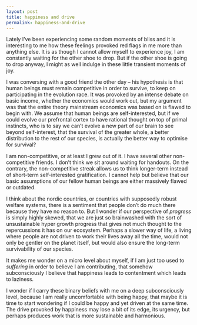 ```yaml
---
layout: post
title: happiness and drive
permalink: happiness-and-drive
---
```

Lately I’ve been experiencing some random moments of bliss and it is interesting to me how these feelings provoked red flags in me more than anything else. It is as though I cannot allow myself to experience joy, I am constantly waiting for the other shoe to drop. But if the other shoe is going to drop anyway, I might as well indulge in these little transient moments of joy. 

I was conversing with a good friend the other day – his hypothesis is that human beings must remain competitive in order to survive, to keep on participating in the evolution race. It was provoked by an intense debate on basic income, whether the economics would work out, but my argument was that the entire theory mainstream economics was based on is flawed to begin with. We assume that human beings are self-interested, but if we could evolve our prefrontal cortex to have rational thought on top of primal instincts, who is to say we can’t evolve a new part of our brain to see beyond self-interest, that the survival of the greater whole, a better distribution to the rest of our species, is actually the better way to optimise for survival? 

I am non-competitive, or at least I grew out of it. I have several other non-competitive friends. I don’t think we sit around waiting for handouts. On the contrary, the non-competitive streak allows us to think longer-term instead of short-term self-interested gratification. I cannot help but believe that our basic assumptions of our fellow human beings are either massively flawed or outdated. 

I think about the nordic countries, or countries with supposedly robust welfare systems, there is a sentiment that people don’t do much there because they have no reason to. But I wonder if our perspective of _progress_ is simply highly skewed, that we are just so brainwashed with the sort of unsustainable hyper growth progress that gives not much thought to the repercussions it has on our ecosystem. Perhaps a slower way of life, a living where people are not driven to work their lives away all the time, would not only be gentler on the planet itself, but would also ensure the long-term survivability of our species. 

It makes me wonder on a micro level about myself, if I am just too used to _suffering_ in order to believe I am contributing, that somehow subconsciously I believe that happiness leads to contentment which leads to laziness. 

I wonder if I carry these binary beliefs with me on a deep subconsciously level, because I am really uncomfortable with being happy, that maybe it is time to start wondering if I could be happy and yet driven at the same time. The drive provoked by happiness may lose a bit of its edge, its urgency, but perhaps produces work that is more sustainable and harmonious. 

